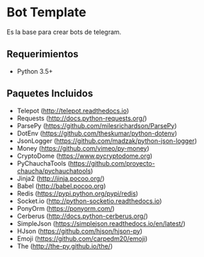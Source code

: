 # Bot Template
Es la base para crear bots de telegram.

## Requerimientos
- Python 3.5+

## Paquetes Incluidos
- Telepot (http://telepot.readthedocs.io)
- Requests (http://docs.python-requests.org/)
- ParsePy (https://github.com/milesrichardson/ParsePy)
- DotEnv (https://github.com/theskumar/python-dotenv)
- JsonLogger (https://github.com/madzak/python-json-logger)
- Money (https://github.com/vimeo/py-money)
- CryptoDome (https://www.pycryptodome.org)
- PyChauchaTools (https://github.com/proyecto-chaucha/pychauchatools)
- Jinja2 (http://jinja.pocoo.org/)
- Babel (http://babel.pocoo.org)
- Redis (https://pypi.python.org/pypi/redis)
- Socket.io (http://python-socketio.readthedocs.io)
- PonyOrm (https://ponyorm.com/)
- Cerberus (http://docs.python-cerberus.org/)
- SimpleJson (https://simplejson.readthedocs.io/en/latest/)
- HJson (https://github.com/hjson/hjson-py)
- Emoji (https://github.com/carpedm20/emoji)
- The (http://the-py.github.io/the/)
